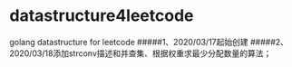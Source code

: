 # datastructure4leetcode
golang datastructure for leetcode
#####1、2020/03/17起始创建
#####2、2020/03/18添加strconv描述和并查集、根据权重求最少分配数量的算法；
